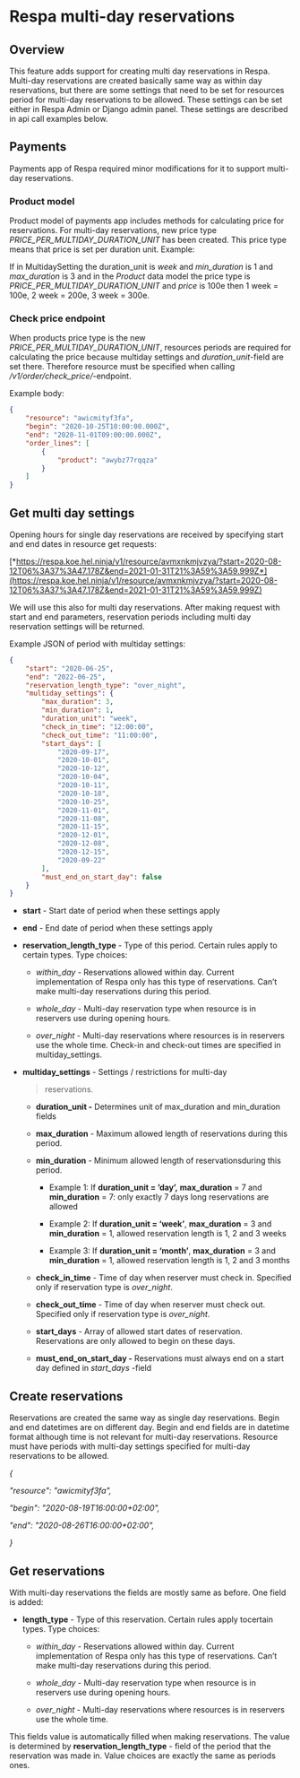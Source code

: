 Respa multi-day reservations
============================

Overview
--------

This feature adds support for creating multi day reservations in Respa.
Multi-day reservations are created basically same way as within day
reservations, but there are some settings that need to be set for
resources period for multi-day reservations to be allowed. These
settings can be set either in Respa Admin or Django admin panel. These
settings are described in api call examples below.

Payments
--------

Payments app of Respa required minor modifications for it to support
multi-day reservations.

### Product model

Product model of payments app includes methods for calculating price for
reservations. For multi-day reservations, new price type
*PRICE\_PER\_MULTIDAY\_DURATION\_UNIT* has been created. This price type
means that price is set per duration unit. Example:

If in MultidaySetting the duration\_unit is *week* and *min\_duration*
is 1 and *max\_duration* is 3 and in the *Product* data model the price
type is *PRICE\_PER\_MULTIDAY\_DURATION\_UNIT* and *price* is 100e then
1 week = 100e, 2 week = 200e, 3 week = 300e.

### Check price endpoint

When products price type is the new
*PRICE\_PER\_MULTIDAY\_DURATION\_UNIT*, resources periods are required
for calculating the price because multiday settings and
*duration\_unit*-field are set there. Therefore resource must be
specified when calling */v1/order/check\_price/*-endpoint.

Example body:
```json
{
    "resource": "awicmityf3fa",
    "begin": "2020-10-25T10:00:00.000Z",
    "end": "2020-11-01T09:00:00.000Z",
    "order_lines": [
        {
            "product": "awybz77rqqza"
        }
    ]
}
```


Get multi day settings
----------------------

Opening hours for single day reservations are received by specifying
start and end dates in resource get requests:

[*https://respa.koe.hel.ninja/v1/resource/avmxnkmjvzya/?start=2020-08-12T06%3A37%3A47.178Z&end=2021-01-31T21%3A59%3A59.999Z*](https://respa.koe.hel.ninja/v1/resource/avmxnkmjvzya/?start=2020-08-12T06%3A37%3A47.178Z&end=2021-01-31T21%3A59%3A59.999Z)

We will use this also for multi day reservations. After making request
with start and end parameters, reservation periods including multi day
reservation settings will be returned.

Example JSON of period with multiday settings:
```json
{
    "start": "2020-06-25",
    "end": "2022-06-25",
    "reservation_length_type": "over_night",
    "multiday_settings": {
        "max_duration": 3,
        "min_duration": 1,
        "duration_unit": "week",
        "check_in_time": "12:00:00",
        "check_out_time": "11:00:00",
        "start_days": [
            "2020-09-17",
            "2020-10-01",
            "2020-10-12",
            "2020-10-04",
            "2020-10-11",
            "2020-10-18",
            "2020-10-25",
            "2020-11-01",
            "2020-11-08",
            "2020-11-15",
            "2020-12-01",
            "2020-12-08",
            "2020-12-15",
            "2020-09-22"
        ],
        "must_end_on_start_day": false
    }
}

```

-   **start** - Start date of period when these settings apply

-   **end** - End date of period when these settings apply

-   **reservation\_length\_type** - Type of this period. Certain rules apply to certain types. Type choices:

    -   *within\_day* - Reservations allowed within day. Current implementation of Respa only has this type of reservations. Can’t make multi-day reservations during this period.

    -   *whole\_day* - Multi-day reservation type when resource is in reservers use during opening hours.

    -   *over\_night* - Multi-day reservations where resources is in reservers use the whole time. Check-in and check-out times are specified in multiday\_settings.

-   **multiday\_settings** - Settings / restrictions for multi-day
    > reservations.

    -   **duration\_unit -** Determines unit of max\_duration and min\_duration fields

    -   **max\_duration** - Maximum allowed length of reservations during this period.

    -   **min\_duration** - Minimum allowed length of reservationsduring this period.

        -   Example 1: If **duration\_unit = ’day’,** **max\_duration** = 7 and **min\_duration** = 7: only exactly 7 days long reservations are allowed

        -   Example 2: If **duration\_unit = ‘week’**, **max\_duration** = 3 and **min\_duration** = 1, allowed reservation length is 1, 2 and 3 weeks

        -   Example 3: If **duration\_unit = ‘month’**, **max\_duration** = 3 and **min\_duration** = 1, allowed reservation length is 1, 2 and 3 months

    -   **check\_in\_time** - Time of day when reserver must check in. Specified only if reservation type is *over\_night*.

    -   **check\_out\_time** - Time of day when reserver must check out. Specified only if reservation type is *over\_night*.

    -   **start\_days** - Array of allowed start dates of reservation. Reservations are only allowed to begin on these days.

    -   **must\_end\_on\_start\_day -** Reservations must always end on a start day defined in *start\_days* -field

Create reservations
-------------------

Reservations are created the same way as single day reservations. Begin
and end datetimes are on different day. Begin and end fields are in
datetime format although time is not relevant for multi-day
reservations. Resource must have periods with multi-day settings
specified for multi-day reservations to be allowed.

*{*

*"resource": "awicmityf3fa",*

*"begin": "2020-08-19T16:00:00+02:00",*

*"end": "2020-08-26T16:00:00+02:00",*

*}*

Get reservations
----------------

With multi-day reservations the fields are mostly same as before. One
field is added:

-   **length\_type** - Type of this reservation. Certain rules apply tocertain types. Type choices:

    -   *within\_day* - Reservations allowed within day. Current implementation of Respa only has this type of reservations. Can’t make multi-day reservations during this period.

    -   *whole\_day* - Multi-day reservation type when resource is in reservers use during opening hours.

    -   *over\_night* - Multi-day reservations where resources is in reservers use the whole time.

This fields value is automatically filled when making reservations. The
value is determined by **reservation\_length\_type** - field of the
period that the reservation was made in. Value choices are exactly the
same as periods ones.
